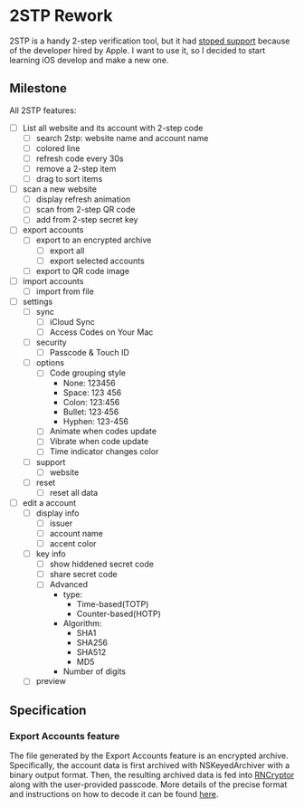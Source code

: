 # 2STP Rework

2STP is a handy 2-step verification tool, but it had [stoped support](http://www.thomasrzhao.com/2stp-support/end-of-support/) because of the developer hired by Apple. I want to use it, so I decided to start learning iOS develop and make a new one.

## Milestone

All 2STP features:

* [ ] List all website and its account with 2-step code
  * [ ] search 2stp: website name and account name
  * [ ] colored line
  * [ ] refresh code every 30s
  * [ ] remove a 2-step item
  * [ ] drag to sort items
* [ ] scan a new website
  * [ ] display refresh animation
  * [ ] scan from 2-step QR code
  * [ ] add from 2-step secret key
* [ ] export accounts
  * [ ] export to an encrypted archive
    * [ ] export all
    * [ ] export selected accounts
  * [ ] export to QR code image
* [ ] import accounts
  * [ ] import from file
* [ ] settings
  * [ ] sync
    * [ ] iCloud Sync
    * [ ] Access Codes on Your Mac
  * [ ] security
    * [ ] Passcode & Touch ID
  * [ ] options
    * [ ] Code grouping style
      * None: 123456
      * Space: 123 456
      * Colon: 123:456
      * Bullet: 123·456
      * Hyphen: 123-456
    * [ ] Animate when codes update
    * [ ] Vibrate when code update
    * [ ] Time indicator changes color
  * [ ] support
    * [ ] website
  * [ ] reset
    * [ ] reset all data
* [ ] edit a account
  * [ ] display info
    * [ ] issuer
    * [ ] account name
    * [ ] accent color
  * [ ] key info
    * [ ] show hiddened secret code
    * [ ] share secret code
    * [ ] Advanced
      * type:
        * Time-based(TOTP)
        * Counter-based(HOTP)
      * Algorithm:
        * SHA1
        * SHA256
        * SHA512
        * MD5
      * Number of digits
  * [ ] preview

## Specification

### Export Accounts feature

The file generated by the Export Accounts feature is an encrypted archive.
Specifically, the account data is first archived with NSKeyedArchiver with a binary output format. Then, the resulting archived data is fed into [RNCryptor](https://github.com/RNCryptor/RNCryptor) along with the user-provided passcode.
More details of the precise format and instructions on how to decode it can be found [here](../blob/master/references/OTPToken.swift).
